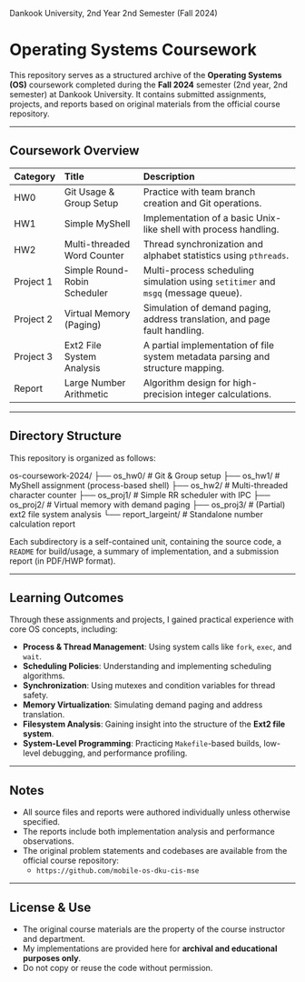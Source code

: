 Dankook University, 2nd Year 2nd Semester (Fall 2024)

# Operating Systems Coursework

This repository serves as a structured archive of the **Operating Systems (OS)** coursework completed during the **Fall 2024** semester (2nd year, 2nd semester) at Dankook University. It contains submitted assignments, projects, and reports based on original materials from the official course repository.

---

## Coursework Overview

| Category | Title | Description |
| :--- | :--- | :--- |
| HW0 | Git Usage & Group Setup | Practice with team branch creation and Git operations. |
| HW1 | Simple MyShell | Implementation of a basic Unix-like shell with process handling. |
| HW2 | Multi-threaded Word Counter | Thread synchronization and alphabet statistics using `pthreads`. |
| Project 1 | Simple Round-Robin Scheduler | Multi-process scheduling simulation using `setitimer` and `msgq` (message queue). |
| Project 2 | Virtual Memory (Paging) | Simulation of demand paging, address translation, and page fault handling. |
| Project 3 | Ext2 File System Analysis | A partial implementation of file system metadata parsing and structure mapping. |
| Report | Large Number Arithmetic | Algorithm design for high-precision integer calculations. |

---

## Directory Structure

This repository is organized as follows:

os-coursework-2024/
├── os_hw0/             # Git & Group setup
├── os_hw1/             # MyShell assignment (process-based shell)
├── os_hw2/             # Multi-threaded character counter
├── os_proj1/           # Simple RR scheduler with IPC
├── os_proj2/           # Virtual memory with demand paging
├── os_proj3/           # (Partial) ext2 file system analysis
└── report_largeint/    # Standalone number calculation report


Each subdirectory is a self-contained unit, containing the source code, a `README` for build/usage, a summary of implementation, and a submission report (in PDF/HWP format).

---

## Learning Outcomes

Through these assignments and projects, I gained practical experience with core OS concepts, including:
- **Process & Thread Management**: Using system calls like `fork`, `exec`, and `wait`.
- **Scheduling Policies**: Understanding and implementing scheduling algorithms.
- **Synchronization**: Using mutexes and condition variables for thread safety.
- **Memory Virtualization**: Simulating demand paging and address translation.
- **Filesystem Analysis**: Gaining insight into the structure of the **Ext2 file system**.
- **System-Level Programming**: Practicing `Makefile`-based builds, low-level debugging, and performance profiling.

---

## Notes

- All source files and reports were authored individually unless otherwise specified.
- The reports include both implementation analysis and performance observations.
- The original problem statements and codebases are available from the official course repository:
  - `https://github.com/mobile-os-dku-cis-mse`

---

## License & Use

- The original course materials are the property of the course instructor and department.
- My implementations are provided here for **archival and educational purposes only**.
- Do not copy or reuse the code without permission.
